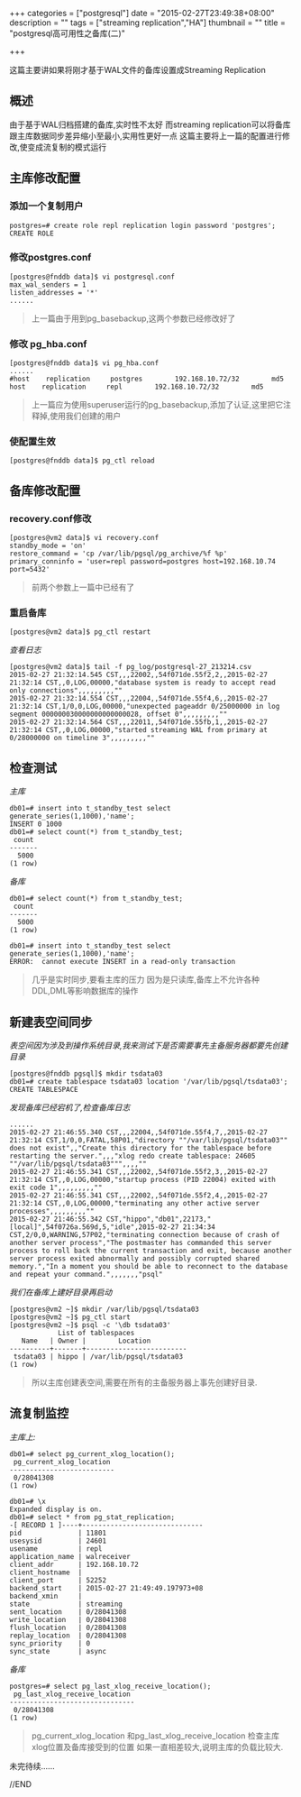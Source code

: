 +++
categories = ["postgresql"]
date = "2015-02-27T23:49:38+08:00"
description = ""
tags = ["streaming replication","HA"]
thumbnail = ""
title = "postgresql高可用性之备库(二)"

+++

这篇主要讲如果将刚才基于WAL文件的备库设置成Streaming Replication

<!--more-->

## 概述 

由于基于WAL归档搭建的备库,实时性不太好
而streaming replication可以将备库跟主库数据同步差异缩小至最小,实用性更好一点
这篇主要将上一篇的配置进行修改,使变成流复制的模式运行

## 主库修改配置 

### 添加一个复制用户 

```
postgres=# create role repl replication login password 'postgres';
CREATE ROLE
```

### 修改postgres.conf 

```
[postgres@fnddb data]$ vi postgresql.conf
max_wal_senders = 1
listen_addresses = '*'
......
```

> 上一篇由于用到pg_basebackup,这两个参数已经修改好了

### 修改 pg_hba.conf 

```
[postgres@fnddb data]$ vi pg_hba.conf
......
#host    replication     postgres        192.168.10.72/32        md5
host    replication     repl        192.168.10.72/32        md5
```

> 上一篇应为使用superuser运行的pg_basebackup,添加了认证,这里把它注释掉,使用我们创建的用户

### 使配置生效 

```
[postgres@fnddb data]$ pg_ctl reload
```

## 备库修改配置 

### recovery.conf修改 

```
[postgres@vm2 data]$ vi recovery.conf
standby_mode = 'on'
restore_command = 'cp /var/lib/pgsql/pg_archive/%f %p'
primary_conninfo = 'user=repl password=postgres host=192.168.10.74 port=5432'
```

> 前两个参数上一篇中已经有了

### 重启备库 

```
[postgres@vm2 data]$ pg_ctl restart
```

*查看日志*

```
[postgres@vm2 data]$ tail -f pg_log/postgresql-27_213214.csv
2015-02-27 21:32:14.545 CST,,,22002,,54f071de.55f2,2,,2015-02-27 21:32:14 CST,,0,LOG,00000,"database system is ready to accept read only connections",,,,,,,,,""
2015-02-27 21:32:14.554 CST,,,22004,,54f071de.55f4,6,,2015-02-27 21:32:14 CST,1/0,0,LOG,00000,"unexpected pageaddr 0/25000000 in log segment 000000030000000000000028, offset 0",,,,,,,,,""
2015-02-27 21:32:14.564 CST,,,22011,,54f071de.55fb,1,,2015-02-27 21:32:14 CST,,0,LOG,00000,"started streaming WAL from primary at 0/28000000 on timeline 3",,,,,,,,,""
```

## 检查测试 

*主库*

```
db01=# insert into t_standby_test select generate_series(1,1000),'name';
INSERT 0 1000
db01=# select count(*) from t_standby_test;
 count
-------
  5000
(1 row)
```

*备库*

```
db01=# select count(*) from t_standby_test;
 count
-------
  5000
(1 row)

db01=# insert into t_standby_test select generate_series(1,1000),'name';
ERROR:  cannot execute INSERT in a read-only transaction
```

> 几乎是实时同步,要看主库的压力
> 因为是只读库,备库上不允许各种DDL,DML等影响数据库的操作

## 新建表空间同步 

*表空间因为涉及到操作系统目录,我来测试下是否需要事先主备服务器都要先创建目录*

```
[postgres@fnddb pgsql]$ mkdir tsdata03
db01=# create tablespace tsdata03 location '/var/lib/pgsql/tsdata03';
CREATE TABLESPACE
```

*发现备库已经宕机了,检查备库日志*

```
......
2015-02-27 21:46:55.340 CST,,,22004,,54f071de.55f4,7,,2015-02-27 21:32:14 CST,1/0,0,FATAL,58P01,"directory ""/var/lib/pgsql/tsdata03"" does not exist",,"Create this directory for the tablespace before restarting the server.",,,"xlog redo create tablespace: 24605 ""/var/lib/pgsql/tsdata03""",,,,""
2015-02-27 21:46:55.341 CST,,,22002,,54f071de.55f2,3,,2015-02-27 21:32:14 CST,,0,LOG,00000,"startup process (PID 22004) exited with exit code 1",,,,,,,,,""
2015-02-27 21:46:55.341 CST,,,22002,,54f071de.55f2,4,,2015-02-27 21:32:14 CST,,0,LOG,00000,"terminating any other active server processes",,,,,,,,,""
2015-02-27 21:46:55.342 CST,"hippo","db01",22173,"[local]",54f0726a.569d,5,"idle",2015-02-27 21:34:34 CST,2/0,0,WARNING,57P02,"terminating connection because of crash of another server process","The postmaster has commanded this server process to roll back the current transaction and exit, because another server process exited abnormally and possibly corrupted shared memory.","In a moment you should be able to reconnect to the database and repeat your command.",,,,,,,"psql"
```

*我们在备库上建好目录再启动*

```
[postgres@vm2 ~]$ mkdir /var/lib/pgsql/tsdata03
[postgres@vm2 ~]$ pg_ctl start
[postgres@vm2 ~]$ psql -c '\db tsdata03'
            List of tablespaces
   Name   | Owner |        Location
----------+-------+-------------------------
 tsdata03 | hippo | /var/lib/pgsql/tsdata03
(1 row)
```

> 所以主库创建表空间,需要在所有的主备服务器上事先创建好目录.

## 流复制监控 

*主库上:*

```
db01=# select pg_current_xlog_location();
 pg_current_xlog_location
--------------------------
 0/28041308
(1 row)

db01=# \x
Expanded display is on.
db01=# select * from pg_stat_replication;
-[ RECORD 1 ]----+------------------------------
pid              | 11801
usesysid         | 24601
usename          | repl
application_name | walreceiver
client_addr      | 192.168.10.72
client_hostname  |
client_port      | 52252
backend_start    | 2015-02-27 21:49:49.197973+08
backend_xmin     |
state            | streaming
sent_location    | 0/28041308
write_location   | 0/28041308
flush_location   | 0/28041308
replay_location  | 0/28041308
sync_priority    | 0
sync_state       | async
```

*备库*

```
postgres=# select pg_last_xlog_receive_location();
 pg_last_xlog_receive_location
-------------------------------
 0/28041308
(1 row)
```

> pg_current_xlog_location 和pg_last_xlog_receive_location 检查主库xlog位置及备库接受到的位置
> 如果一直相差较大,说明主库的负载比较大.

未完待续......

//END

